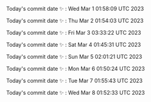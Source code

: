 Today's commit date ✨ : Wed Mar 1 01:58:09 UTC 2023 

Today's commit date ✨ : Thu Mar 2 01:54:03 UTC 2023 

Today's commit date ✨ : Fri Mar 3 03:33:22 UTC 2023 

Today's commit date ✨ : Sat Mar 4 01:45:31 UTC 2023 

Today's commit date ✨ : Sun Mar 5 02:01:21 UTC 2023 

Today's commit date ✨ : Mon Mar 6 01:50:24 UTC 2023 

Today's commit date ✨ : Tue Mar 7 01:55:43 UTC 2023 

Today's commit date ✨ : Wed Mar 8 01:52:33 UTC 2023 

